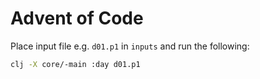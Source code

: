 # Advent of Code

Place input file e.g. `d01.p1` in `inputs` and run the following:

```bash
clj -X core/-main :day d01.p1
```
